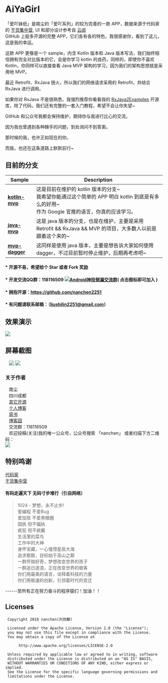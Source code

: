 # AiYaGirl
「爱吖妹纸」是南尘的「爱吖系列」的较为完善的一款 APP，数据来源于代码家的 [干货集中营](http://gank.io/), UI 和部分设计参考自 [云阅](https://github.com/youlookwhat/CloudReader)<br>
GitHub 上挺多开源的完整 APP，它们各有各的特色，我很感谢你，看到了这儿，这是我的幸运。<br>

这款 APP 更像是一个 sample，内含 Kotlin 版本和 Java 版本写法，我们始终相信拥有完全对比版本的它，会是你学习 kotlin 的良药，同样的，即使你不喜欢 Kotlin，你同样可以直接查看 Java MVP 架构的学习，因为我们的架构思想就是采用地 MVP。<br>

最近 Retrofit、RxJava 很火，所以我们的网络请求采用的 Retrofit，并结合 RxJava 进行调用。<br>

如果你对 RxJava 不是很熟悉，我强烈推荐你看看我的 [RxJava2Examples](https://github.com/nanchen2251/RxJava2Examples) 开源库，除了代码，我们还有完整的一套入门教程，希望不会让你失望~<br>

GitHub 和公众号我都会保持维护，期待你与我进行比心的交流。<br>

因为我也曾遇到各种棘手的问题，到处询问不到答案。<br>

那时候的我，也许正如现在的你。<br>

而我，也还在这条道路上默默前行~<br>

## 目前的分支
| Sample | Description |
| ---------------- | ------------- |
| **[kotlin-mvp](https://github.com/nanchen2251/AiYaGirl/tree/kotlin)**| 这是目前在维护的 kotlin 版本的分支~<br>我希望你能通过这个简单的 APP 明白 kotlin 到底是有多么的好用~<br>作为 Google 官推的语言，你真的应该学习。 |
| **[java-mvp](https://github.com/nanchen2251/AiYaGirl/tree/java-mvp)**| 这是 java 版本的分支，也是在维护，主要是采用 Retrofit && RxJava && MVP 的项目，大多数人以前是跟着这个来的~|
| **[mvp-dagger](https://github.com/nanchen2251/AiYaGirl/tree/java-mvp)**| 这同样是使用 java 版本，主要是想告诉大家如何使用 dagger，不过目前暂时停止维护，后期再考虑吧~|

#### * 开源不易，希望给个 Star 或者 Fork 奖励
#### * 开发交流QQ群：118116509 <a target="_blank" href="//shang.qq.com/wpa/qunwpa?idkey=e6ad4af66393684e1d0c9441403b049d2d5670ec0ce9f72150e694cbb7c16b0a"><img border="0" src="http://pub.idqqimg.com/wpa/images/group.png" alt="Android神技侧漏交流群" title="Android神技侧漏交流群"></a>( 点击图标即可加入 )<br>
#### * 拥抱开源：https://github.com/nanchen2251
#### * 有问题请联系邮箱：（liushilin2251@gmail.com）

## 效果演示
![](https://github.com/nanchen2251/AiYaGirl/blob/master/screenshot/GIF1.gif)

## 屏幕截图

    ![](https://github.com/nanchen2251/AiYaGirl/blob/master/screenshot/1.jpg) 
    ![](https://github.com/nanchen2251/AiYaGirl/blob/master/screenshot/2.jpg) 
 
### 关于作者
    南尘<br>
    四川成都<br>
    [其它开源](https://github.com/nanchen2251/)<br>
    [个人博客](https://nanchen2251.github.io/)<br>
    [简书](http://www.jianshu.com/u/f690947ed5a6)<br>
    [博客园](http://www.cnblogs.com/liushilin/)<br>
    交流群：118116509<br>
    欢迎投稿(关注)我的唯一公众号，公众号搜索 「nanchen」 或者扫描下方二维码：<br>
    ![](https://github.com/nanchen2251/AiYaGirl/blob/master/screenshot/wx_8.jpg)

## 特别鸣谢
[代码家](https://github.com/daimajia) <br>
[干货集中营](http://gank.io/) 
    
#### 有码走遍天下 无码寸步难行（引自网络）

> 1024 - 梦想，永不止步!  
爱编程 不爱Bug  
爱加班 不爱黑眼圈  
固执 但不偏执  
疯狂 但不疯癫  
生活里的菜鸟  
工作中的大神  
身怀宝藏，一心憧憬星辰大海  
追求极致，目标始于高山之巅  
一群怀揣好奇，梦想改变世界的孩子  
一群追日逐浪，正在改变世界的极客  
你们用最美的语言，诠释着科技的力量  
你们用极速的创新，引领着时代的变迁  
  
------至所有正在努力奋斗的程序猿们！加油！！  
    
## Licenses
```
 Copyright 2018 nanchen(刘世麟)

 Licensed under the Apache License, Version 2.0 (the "License");
 you may not use this file except in compliance with the License.
 You may obtain a copy of the License at

      http://www.apache.org/licenses/LICENSE-2.0

 Unless required by applicable law or agreed to in writing, software
 distributed under the License is distributed on an "AS IS" BASIS,
 WITHOUT WARRANTIES OR CONDITIONS OF ANY KIND, either express or implied.
 See the License for the specific language governing permissions and
 limitations under the License.
```
    
